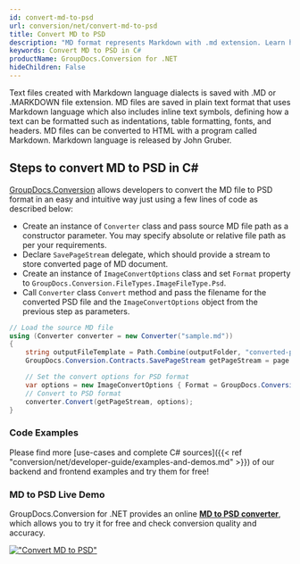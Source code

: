 ```yaml
---
id: convert-md-to-psd
url: conversion/net/convert-md-to-psd
title: Convert MD to PSD
description: "MD format represents Markdown with .md extension. Learn how to convert MD to PSD file programmatically in C# language using GroupDocs.Conversion for .NET library."
keywords: Convert MD to PSD in C#
productName: GroupDocs.Conversion for .NET
hideChildren: False
---
```


Text files created with Markdown language dialects is saved with .MD or .MARKDOWN file extension. MD files are saved in plain text format that uses Markdown language which also includes inline text symbols, defining how a text can be formatted such as indentations, table formatting, fonts, and headers.  MD files can be converted to HTML with a program called Markdown. Markdown language is released by John Gruber.

## Steps to convert MD to PSD in C#

[GroupDocs.Conversion](https://products.groupdocs.com/conversion/net) allows developers to convert the MD file to PSD format in an easy and intuitive way just using a few lines of code as described below:

* Create an instance of `Converter` class and pass source MD file path as a constructor parameter. You may specify absolute or relative file path as per your requirements. 
* Declare `SavePageStream` delegate, which should provide a stream to store converted page of MD document.
* Create an instance of `ImageConvertOptions` class and set `Format` property to `GroupDocs.Conversion.FileTypes.ImageFileType.Psd`.
* Call `Converter` class `Convert` method and pass the filename for the converted PSD file and the `ImageConvertOptions` object from the previous step as parameters.

```csharp
// Load the source MD file
using (Converter converter = new Converter("sample.md"))
{
    string outputFileTemplate = Path.Combine(outputFolder, "converted-page-{0}.psd");
    GroupDocs.Conversion.Contracts.SavePageStream getPageStream = page => new FileStream(string.Format(outputFileTemplate, page), FileMode.Create);

    // Set the convert options for PSD format
    var options = new ImageConvertOptions { Format = GroupDocs.Conversion.FileTypes.ImageFileType.Psd };   
    // Convert to PSD format
    converter.Convert(getPageStream, options);
}
```

### Code Examples

Please find more [use-cases and complete C# sources]({{< ref "conversion/net/developer-guide/examples-and-demos.md" >}}) of our backend and frontend examples and try them for free!

### MD to PSD Live Demo

GroupDocs.Conversion for .NET provides an online [**MD to PSD converter**](https://products.groupdocs.app/conversion/md-to-psd), which allows you to try it for free and check conversion quality and accuracy.

[!["Convert MD to PSD"](conversion/net/images/convert-to-psd/convert-md-to-psd.png)](https://products.groupdocs.app/conversion/md-to-psd)